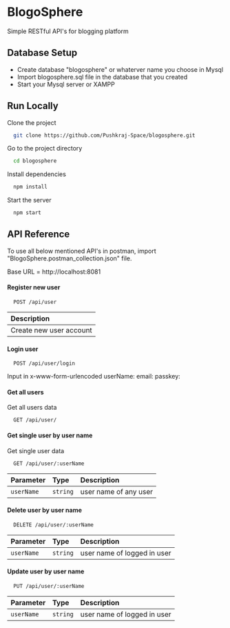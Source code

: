 # BlogoSphere
Simple RESTful API's for blogging platform

## Database Setup
* Create database "blogosphere" or whaterver name you choose in Mysql
* Import blogosphere.sql file in the database that you created
* Start your Mysql server or XAMPP

## Run Locally

Clone the project

```bash
  git clone https://github.com/Pushkraj-Space/blogosphere.git
```

Go to the project directory

```bash
  cd blogosphere
```

Install dependencies

```bash
  npm install
```

Start the server

```bash
  npm start
```


## API Reference

To use all below mentioned API's in postman, 
import "BlogoSphere.postman_collection.json" file.

Base URL = http://localhost:8081 
#### Register new user

```
  POST /api/user
```

| Description                |
 | :------------------------- |
 | Create new user account |

#### Login user

```
  POST /api/user/login
```
Input in x-www-form-urlencoded 
    userName:
    email: 
    passkey:
#### Get all users
Get all users data 
```
  GET /api/user/
```

#### Get single user by user name
Get single user data
```
  GET /api/user/:userName
```
| Parameter | Type     | Description                       |
| :-------- | :------- | :-------------------------------- |
| `userName`      | `string` | user name of any user |

#### Delete user by user name

```
  DELETE /api/user/:userName
```
| Parameter | Type     | Description                       |
| :-------- | :------- | :-------------------------------- |
| `userName`      | `string` | user name of logged in user |

#### Update user by user name

```
  PUT /api/user/:userName
```
| Parameter | Type     | Description                       |
| :-------- | :------- | :-------------------------------- |
| `userName`      | `string` | user name of logged in user |





  
  

